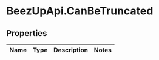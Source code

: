 # BeezUpApi.CanBeTruncated

## Properties
Name | Type | Description | Notes
------------ | ------------- | ------------- | -------------


